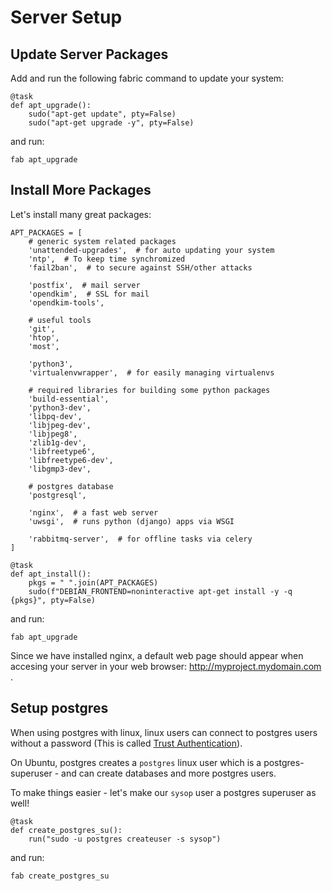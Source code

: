 # Server Setup

## Update Server Packages

Add and run the following fabric command to update your system:

    @task
    def apt_upgrade():
        sudo("apt-get update", pty=False)
        sudo("apt-get upgrade -y", pty=False)


and run:

    fab apt_upgrade

## Install More Packages

Let's install many great packages:

    APT_PACKAGES = [
        # generic system related packages
        'unattended-upgrades',  # for auto updating your system
        'ntp',  # To keep time synchromized
        'fail2ban',  # to secure against SSH/other attacks

        'postfix',  # mail server
        'opendkim',  # SSL for mail
        'opendkim-tools',

        # useful tools
        'git',
        'htop',
        'most',

        'python3',
        'virtualenvwrapper',  # for easily managing virtualenvs

        # required libraries for building some python packages
        'build-essential',
        'python3-dev',
        'libpq-dev',
        'libjpeg-dev',
        'libjpeg8',
        'zlib1g-dev',
        'libfreetype6',
        'libfreetype6-dev',
        'libgmp3-dev',

        # postgres database
        'postgresql',

        'nginx',  # a fast web server
        'uwsgi',  # runs python (django) apps via WSGI

        'rabbitmq-server',  # for offline tasks via celery
    ]

    @task
    def apt_install():
        pkgs = " ".join(APT_PACKAGES)
        sudo(f"DEBIAN_FRONTEND=noninteractive apt-get install -y -q {pkgs}", pty=False)

and run:

    fab apt_upgrade

Since we have installed nginx, a default web page should appear when accesing your server in your web browser:  <http://myproject.mydomain.com> .


## Setup postgres

When using postgres with linux, linux users can connect to postgres users without a password (This is called [Trust Authentication](https://www.postgresql.org/docs/current/static/auth-methods.html#AUTH-TRUST)).

On Ubuntu, postgres creates a `postgres` linux user which is a postgres-superuser - and can create databases and more postgres users.

To make things easier - let's make our `sysop` user a postgres superuser as well!

    @task
    def create_postgres_su():
        run("sudo -u postgres createuser -s sysop")

and run:

    fab create_postgres_su
